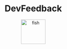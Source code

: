 <div align="center">
<h1>DevFeedback</h1>

<a href="https://github.com/olafsulich/use-haki/settings">
  <img
    height="80"
    width="80"
    alt="fish"
    src="https://i.ibb.co/ckWjST4/logo-1.png"
  />
</a>

</div>

